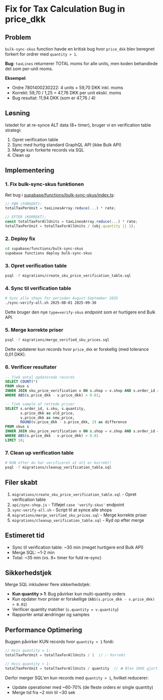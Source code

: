 # Fix for Tax Calculation Bug in price_dkk

## Problem

`bulk-sync-skus` function havde en kritisk bug hvor `price_dkk` blev beregnet forkert for ordrer med `quantity > 1`.

**Bug**: `taxLines` returnerer TOTAL moms for alle units, men koden behandlede det som per-unit moms.

**Eksempel**:
- Ordre 7801400230222: 4 units × 59,70 DKK inkl. moms
- Korrekt: 59,70 / 1,25 = 47,76 DKK per unit ekskl. moms
- Bug resultat: 11,94 DKK (som er 47,76 / 4)

## Løsning

Istedet for at re-synce ALT data (8+ timer), bruger vi en verification table strategi:

1. Opret verification table
2. Sync med hurtig standard GraphQL API (ikke Bulk API)
3. Merge kun forkerte records via SQL
4. Clean up

## Implementering

### 1. Fix bulk-sync-skus funktionen

Ret bug i [supabase/functions/bulk-sync-skus/index.ts](supabase/functions/bulk-sync-skus/index.ts#L381):

```typescript
// FØR (FORKERT):
totalTaxPerUnit = taxLinesArray.reduce(...) * rate;

// EFTER (KORREKT):
const totalTaxForAllUnits = taxLinesArray.reduce(...) * rate;
totalTaxPerUnit = totalTaxForAllUnits / (obj.quantity || 1);
```

### 2. Deploy fix

```bash
cd supabase/functions/bulk-sync-skus
supabase functions deploy bulk-sync-skus
```

### 3. Opret verification table

```bash
psql -f migrations/create_sku_price_verification_table.sql
```

### 4. Sync til verification table

```bash
# Sync alle shops for perioden August-September 2025
./sync-verify-all.sh 2025-08-01 2025-09-30
```

Dette bruger den nye `type=verify-skus` endpoint som er hurtigere end Bulk API.

### 5. Merge korrekte priser

```bash
psql -f migrations/merge_verified_sku_prices.sql
```

Dette opdaterer kun records hvor `price_dkk` er forskellig (med tolerance 0,01 DKK).

### 6. Verificer resultater

```sql
-- Tjek antal opdaterede records
SELECT COUNT(*)
FROM skus s
INNER JOIN sku_price_verification v ON s.shop = v.shop AND s.order_id = v.order_id AND s.sku = v.sku
WHERE ABS(s.price_dkk - v.price_dkk) > 0.01;

-- Tjek sample af rettede priser
SELECT s.order_id, s.sku, s.quantity,
       s.price_dkk as old_price,
       v.price_dkk as new_price,
       ROUND(v.price_dkk - s.price_dkk, 2) as difference
FROM skus s
INNER JOIN sku_price_verification v ON s.shop = v.shop AND s.order_id = v.order_id AND s.sku = v.sku
WHERE ABS(s.price_dkk - v.price_dkk) > 0.01
LIMIT 10;
```

### 7. Clean up verification table

```bash
# KUN efter du har verificeret at alt er korrekt!
psql -f migrations/cleanup_verification_table.sql
```

## Filer skabt

1. `migrations/create_sku_price_verification_table.sql` - Opret verification table
2. `api/sync-shop.js` - Tilføjet `case 'verify-skus'` endpoint
3. `sync-verify-all.sh` - Script til at synce alle shops
4. `migrations/merge_verified_sku_prices.sql` - Merge korrekte priser
5. `migrations/cleanup_verification_table.sql` - Ryd op efter merge

## Estimeret tid

- Sync til verification table: ~30 min (meget hurtigere end Bulk API)
- Merge SQL: ~1-2 min
- Total: ~35 min (vs. 8+ timer for fuld re-sync)

## Sikkerhedstjek

Merge SQL inkluderer flere sikkerhedstjek:
- **Kun quantity > 1**: Bug påvirker kun multi-quantity orders
- Kun opdater hvor priser er forskellige (`ABS(s.price_dkk - v.price_dkk) > 0.01`)
- Verificer quantity matcher (`s.quantity = v.quantity`)
- Rapportér antal ændringer og samples

## Performance Optimering

Buggen påvirker KUN records hvor `quantity > 1` fordi:
```typescript
// Hvis quantity = 1:
totalTaxPerUnit = totalTaxForAllUnits / 1  // ✅ Korrekt

// Hvis quantity > 1:
totalTaxPerUnit = totalTaxForAllUnits / quantity  // ❌ Blev IKKE gjort i buggen
```

Derfor merger SQL'en kun records med `quantity > 1`, hvilket reducerer:
- Update operationer med ~60-70% (de fleste orders er single quantity)
- Merge tid fra ~2 min til ~30 sek
